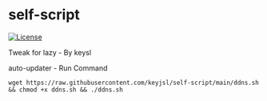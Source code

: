 # self-script
[![License](https://img.shields.io/badge/license-GPL%20V3-blue.svg?longCache=true)](https://www.gnu.org/licenses/gpl-3.0.en.html)

Tweak for lazy - By keysl

auto-updater - Run Command
```
wget https://raw.githubusercontent.com/keyjsl/self-script/main/ddns.sh && chmod +x ddns.sh && ./ddns.sh

```

